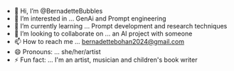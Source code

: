 - 👋 Hi, I’m @BernadetteBubbles
- 👀 I’m interested in ... GenAi and Prompt engineering
- 🌱 I’m currently learning ... Prompt development and research techniques
- 💞️ I’m looking to collaborate on ... an AI project with someone
- 📫 How to reach me ... bernadettebohan2024@gmail.com
- 😄 Pronouns: ... she/her/artist
- ⚡ Fun fact: ... I'm an artist, musician and children's book writer

<!---
BernadetteBubbles/BernadetteBubbles is a ✨ special ✨ repository because its `README.md` (this file) appears on your GitHub profile.
You can click the Preview link to take a look at your changes.
--->
